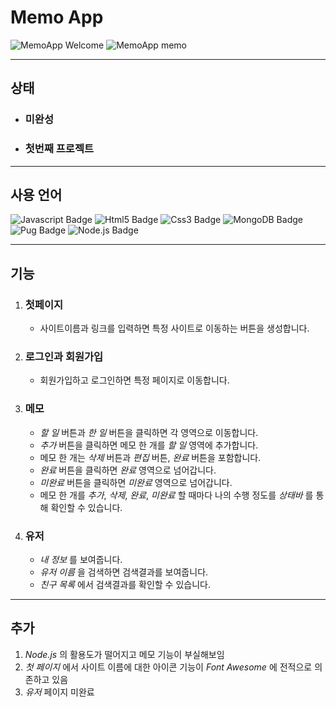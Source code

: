 # Memo App

![MemoApp Welcome](https://ifh.cc/g/BZN6jJ.png)
![MemoApp memo](https://ifh.cc/g/ZpIFpS.png)

<hr>

## 상태
- ### 미완성
- ### 첫번째 프로젝트

<hr>

## 사용 언어

![Javascript Badge](https://img.shields.io/badge/-Javascript-%23F7DF1E)
![Html5 Badge](https://img.shields.io/badge/-HTML5-%23E34F26)
![Css3 Badge](https://img.shields.io/badge/-CSS3-%231572B6)
![MongoDB Badge](https://img.shields.io/badge/-MongoDB-%2347A248)
![Pug Badge](https://img.shields.io/badge/-Pug-%23A86454)
![Node.js Badge](https://img.shields.io/badge/-Node.js-%23339933)

<hr>

## 기능 

1. ### **첫페이지** 
   + 사이트이름과 링크를 입력하면 특정 사이트로 이동하는 버튼을 생성합니다.
2. ### **로그인**과 **회원가입** 
   + 회원가입하고 로그인하면 특정 페이지로 이동합니다.
3. ### **메모**
   + *할 일* 버튼과 *한 일* 버튼을 클릭하면 각 영역으로 이동합니다.
   + *추가* 버튼을 클릭하면 메모 한 개를 *할 일* 영역에 추가합니다.
   + 메모 한 개는 *삭제* 버튼과 *편집* 버튼, *완료* 버튼을 포함합니다.
   + *완료* 버튼을 클릭하면 *완료* 영역으로 넘어갑니다.
   + *미완료* 버튼을 클릭하면 *미완료* 영역으로 넘어갑니다.
   + 메모 한 개를 *추가*, *삭제*, *완료*, *미완료* 할 때마다 나의 수행 정도를 *상태바* 를 통해 확인할 수 있습니다.
4. ### **유저**
   + *내 정보* 를 보여줍니다.
   + *유저 이름* 을 검색하면 검색결과를 보여줍니다.
   + *친구 목록* 에서 검색결과를 확인할 수 있습니다.

<hr>

## 추가

1. *Node.js* 의 활용도가 떨어지고 메모 기능이 부실해보임
2. *첫 페이지* 에서 사이트 이름에 대한 아이콘 기능이 *Font Awesome* 에 전적으로 의존하고 있음
3. *유저* 페이지 미완료